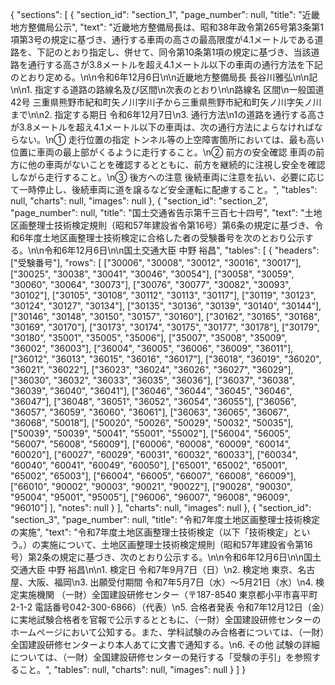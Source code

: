 {
  "sections": [
    {
      "section_id": "section_1",
      "page_number": null,
      "title": "近畿地方整備局公示",
      "text": "近畿地方整備局長は、昭和38年政令第265号第3条第1項第3号の規定に基づき、通行する車両の高さの最高限度が4.1メートルである道路を、下記のとおり指定し、併せて、同令第10条第1項の規定に基づき、当該道路を通行する高さが3.8メートルを超え4.1メートル以下の車両の通行方法を下記のとおり定める。\n\n令和6年12月6日\n\n近畿地方整備局長 長谷川雅弘\n\n記\n\n1. 指定する道路の路線名及び区間\n次表のとおり\n\n路線名 区間\n一般国道42号 三重県熊野市紀和町矢ノ川字川子から三重県熊野市紀和町矢ノ川字矢ノ川まで\n\n2. 指定する期日 令和6年12月7日\n3. 通行方法\n1の道路を通行する高さが3.8メートルを超え4.1メートル以下の車両は、次の通行方法によらなければならない。\n① 走行位置の指定 トンネル等の上空障害箇所においては、最も高い位置に車両の最上部がくるように走行すること。\n② 前方の安全確認 車両の前方に他の車両がないことを確認するとともに、前方を継続的に注視し安全を確認しながら走行すること。\n③ 後方への注意 後続車両に注意を払い、必要に応じて一時停止し、後続車両に道を譲るなど安全運転に配慮すること。",
      "tables": null,
      "charts": null,
      "images": null
    },
    {
      "section_id": "section_2",
      "page_number": null,
      "title": "国土交通省告示第千三百七十四号",
      "text": "土地区画整理士技術検定規則（昭和57年建設省令第16号）第6条の規定に基づき、令和6年度土地区画整理士技術検定に合格した者の受験番号を次のとおり公示する。\n\n令和6年12月6日\n\n国土交通大臣 中野 裕昌",
      "tables": [
        {
          "headers": ["受験番号"],
          "rows": [
            ["30006", "30008", "30012", "30016", "30017"],
            ["30025", "30038", "30041", "30046", "30054"],
            ["30058", "30059", "30060", "30064", "30073"],
            ["30076", "30077", "30082", "30093", "30102"],
            ["30105", "30108", "30112", "30113", "30117"],
            ["30119", "30123", "30124", "30127", "30134"],
            ["30135", "30136", "30139", "30140", "30144"],
            ["30146", "30148", "30150", "30157", "30160"],
            ["30162", "30165", "30168", "30169", "30170"],
            ["30173", "30174", "30175", "30177", "30178"],
            ["30179", "30180", "35001", "35005", "35006"],
            ["35007", "35008", "35009", "36002", "36003"],
            ["36004", "36005", "36006", "36009", "36011"],
            ["36012", "36013", "36015", "36016", "36017"],
            ["36018", "36019", "36020", "36021", "36022"],
            ["36023", "36024", "36026", "36027", "36029"],
            ["36030", "36032", "36033", "36035", "36036"],
            ["36037", "36038", "36039", "36040", "36041"],
            ["36046", "36044", "36045", "36046", "36047"],
            ["36048", "36051", "36052", "36054", "36055"],
            ["36056", "36057", "36059", "36060", "36061"],
            ["36063", "36065", "36067", "36068", "50018"],
            ["50020", "50026", "50029", "50032", "50035"],
            ["50039", "50039", "50041", "55001", "55002"],
            ["56004", "56005", "56007", "56008", "56009"],
            ["60006", "60008", "60009", "60014", "60020"],
            ["60027", "60029", "60031", "60032", "60033"],
            ["60034", "60040", "60041", "60049", "60050"],
            ["65001", "65002", "65001", "65002", "65003"],
            ["66004", "66005", "66007", "66008", "66009"],
            ["66010", "90002", "90003", "90021", "90022"],
            ["90028", "90030", "95004", "95001", "95005"],
            ["96006", "96007", "96008", "96009", "96010"]
          ],
          "notes": null
        }
      ],
      "charts": null,
      "images": null
    },
    {
      "section_id": "section_3",
      "page_number": null,
      "title": "令和7年度土地区画整理士技術検定の実施",
      "text": "令和7年度土地区画整理士技術検定（以下「技術検定」という。）の実施について、土地区画整理士技術検定規則（昭和57年建設省令第16号）第2条の規定に基づき、次のとおり公示する。\n\n令和6年12月6日\n\n国土交通大臣 中野 裕昌\n\n1. 検定日 令和7年9月7日（日）\n2. 検定地 東京、名古屋、大阪、福岡\n3. 出願受付期間 令和7年5月7日（水）～5月21日（水）\n4. 検定実施機関 （一財）全国建設研修センター（〒187-8540 東京都小平市喜平町2-1-2 電話番号042-300-6866）（代表）\n5. 合格者発表 令和7年12月12日（金）に実地試験合格者を官報で公示するとともに、（一財）全国建設研修センターのホームページにおいて公知する。また、学科試験のみ合格者については、（一財）全国建設研修センターより本人あてに文書で通知する。\n6. その他 試験の詳細については、（一財）全国建設研修センターの発行する「受験の手引」を参照すること。",
      "tables": null,
      "charts": null,
      "images": null
    }
  ]
}

